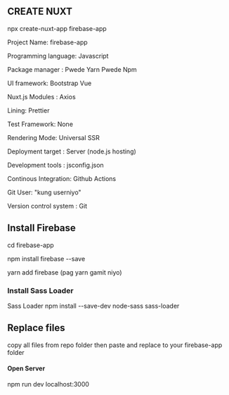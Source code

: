## CREATE NUXT

npx create-nuxt-app firebase-app

Project Name: firebase-app

Programming language: Javascript

Package manager : Pwede Yarn Pwede Npm

UI framework: Bootstrap Vue

Nuxt.js Modules : Axios

Lining: Prettier

Test Framework: None

Rendering Mode: Universal SSR

Deployment target : Server (node.js hosting)

Development tools : jsconfig.json

Continous Integration: Github Actions

Git User: "kung userniyo"

Version control system : Git

## Install Firebase

cd firebase-app

npm install firebase --save

yarn add firebase (pag yarn gamit niyo)

### Install Sass Loader
Sass Loader
npm install --save-dev node-sass sass-loader

## Replace files
copy all files from repo folder then paste and replace to your firebase-app folder

#### Open Server
npm run dev
localhost:3000


